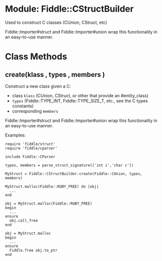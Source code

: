 # Module: Fiddle::CStructBuilder
    

Used to construct C classes (CUnion, CStruct, etc)

Fiddle::Importer#struct and Fiddle::Importer#union wrap this functionality in
an easy-to-use manner.


# Class Methods
## create(klass , types , members ) [](#method-c-create)
Construct a new class given a C:
*   class `klass` (CUnion, CStruct, or other that provide an #entity_class)
*   `types` (Fiddle::TYPE_INT, Fiddle::TYPE_SIZE_T, etc., see the C types
    constants)
*   corresponding `members`

Fiddle::Importer#struct and Fiddle::Importer#union wrap this functionality in
an easy-to-use manner.

Examples:

    require 'fiddle/struct'
    require 'fiddle/cparser'

    include Fiddle::CParser

    types, members = parse_struct_signature(['int i','char c'])

    MyStruct = Fiddle::CStructBuilder.create(Fiddle::CUnion, types, members)

    MyStruct.malloc(Fiddle::RUBY_FREE) do |obj|
      ...
    end

    obj = MyStruct.malloc(Fiddle::RUBY_FREE)
    begin
      ...
    ensure
      obj.call_free
    end

    obj = MyStruct.malloc
    begin
      ...
    ensure
      Fiddle.free obj.to_ptr
    end


